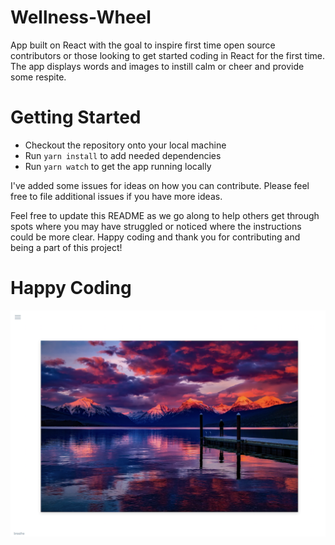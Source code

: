 # Wellness-Wheel
App built on React with the goal to inspire first time open source contributors or those looking to get started coding in React for the first time. The app displays words and images to instill calm or cheer and provide some respite.

# Getting Started
* Checkout the repository onto your local machine
* Run `yarn install` to add needed dependencies
* Run `yarn watch` to get the app running locally

I've added some issues for ideas on how you can contribute. Please feel free to file additional issues if you have more ideas.

Feel free to update this README as we go along to help others get through spots where you may have struggled or noticed where the instructions could be more clear. Happy coding and thank you for contributing and being a part of this project! 

# Happy Coding
![](site.png)
